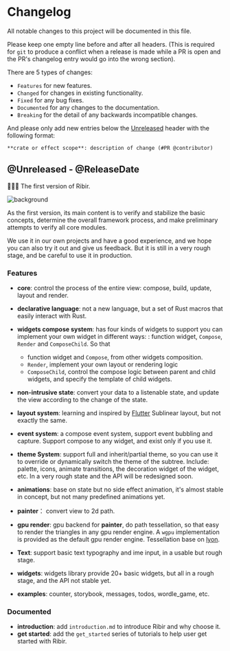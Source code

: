 # Changelog

All notable changes to this project will be documented in this file.

Please keep one empty line before and after all headers. (This is required for `git` to produce a conflict when a release is made while a PR is open and the PR's changelog entry would go into the wrong section).

There are 5 types of changes:

- `Features` for new features.
- `Changed` for changes in existing functionality.
- `Fixed` for any bug fixes.
- `Documented` for any changes to the documentation.
- `Breaking` for the detail of any backwards incompatible changes.

And please only add new entries below the [Unreleased](#unreleased---releasedate) header with the following format:

```md
**crate or effect scope**: description of change (#PR @contributor)
```

<!-- next-header -->

## @Unreleased - @ReleaseDate

🎉🎉🎉 The first version of Ribir. 

![background](https://not.ready/demos.png)

As the first version, its main content is to verify and stabilize the basic concepts, determine the overall framework process, and make preliminary attempts to verify all core modules. 

We use it in our own projects and have a good experience, and we hope you can also try it out and give us feedback. But it is still in a very rough stage, and be careful to use it in production.

### Features

- **core**: control the process of the entire view: compose, build, update, layout and render.

- **declarative language**: not a new language, but a set of Rust macros that easily interact with Rust.

- **widgets compose system**: has four kinds of widgets to support you can implement your own widget in different ways:
: function widget, `Compose`, `Render` and `ComposeChild`. So that
  - function widget and `Compose`, from other widgets composition.
  - `Render`, implement your own layout or rendering logic
  - `ComposeChild`, control the compose logic between parent and child widgets, and specify the template of child widgets.  

- **non-intrusive state**: convert your data to a listenable state, and update the view according to the change of the state.

- **layout system**: learning and inspired by [Flutter] Sublinear layout, but not exactly the same.

- **event system**: a compose event system, support event bubbling and capture. Support compose to any widget, and exist only if you use it.

- **theme System**: support full and inherit/partial theme, so you can use it to override or dynamically switch the theme of the subtree. Include: palette, icons, animate transitions, the decoration widget of the widget, etc. In a very rough state and the API will be redesigned soon.

- **animations**: base on state but no side effect animation, it's almost stable in concept, but not many predefined animations yet.

- **painter**： convert view to 2d path.

- **gpu render**: gpu backend for **painter**, do path tessellation, so that easy to render the triangles in any gpu render engine. A `wgpu` implementation is provided as the default gpu render engine. Tessellation base on [lyon].

- **Text**: support basic text typography and ime input, in a usable but rough stage.

- **widgets**: widgets library provide 20+ basic widgets, but all in a rough stage, and the API not stable yet.

- **examples**: counter, storybook, messages, todos, wordle_game, etc.

### Documented

- **introduction**: add `introduction.md` to introduce Ribir and why choose it.
- **get started**: add the `get_started` series of tutorials to help user get started with Ribir.


[Flutter]: https://flutter.dev/
[lyon]: https://github.com/nical/lyon

<!-- next-url -->


